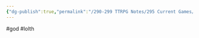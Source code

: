 ```yaml
---
{"dg-publish":true,"permalink":"/290-299 TTRPG Notes/295 Current Games/11 Weeping City/Wiki/Person/Lolth/"}
---
```



#god #lolth 